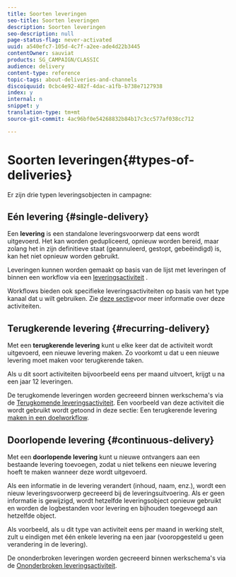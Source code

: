 ```yaml
---
title: Soorten leveringen
seo-title: Soorten leveringen
description: Soorten leveringen
seo-description: null
page-status-flag: never-activated
uuid: a540efc7-105d-4c7f-a2ee-ade4d22b3445
contentOwner: sauviat
products: SG_CAMPAIGN/CLASSIC
audience: delivery
content-type: reference
topic-tags: about-deliveries-and-channels
discoiquuid: 0cbc4e92-482f-4dac-a1fb-b738e7127938
index: y
internal: n
snippet: y
translation-type: tm+mt
source-git-commit: 4ac96bf0e54268832b84b17c3cc577af038cc712

---
```



# Soorten leveringen{#types-of-deliveries}

Er zijn drie typen leveringsobjecten in campagne:

## Eén levering {#single-delivery}

Een **levering** is een standalone leveringsvoorwerp dat eens wordt uitgevoerd. Het kan worden gedupliceerd, opnieuw worden bereid, maar zolang het in zijn definitieve staat (geannuleerd, gestopt, gebeëindigd) is, kan het niet opnieuw worden gebruikt.

Leveringen kunnen worden gemaakt op basis van de lijst met leveringen of binnen een workflow via een [leveringsactiviteit](../../workflow/using/delivery.md) .

Workflows bieden ook specifieke leveringsactiviteiten op basis van het type kanaal dat u wilt gebruiken. Zie [deze sectie](../../workflow/using/cross-channel-deliveries.md)voor meer informatie over deze activiteiten.

## Terugkerende levering {#recurring-delivery}

Met een **terugkerende levering** kunt u elke keer dat de activiteit wordt uitgevoerd, een nieuwe levering maken. Zo voorkomt u dat u een nieuwe levering moet maken voor terugkerende taken.

Als u dit soort activiteiten bijvoorbeeld eens per maand uitvoert, krijgt u na een jaar 12 leveringen.

De terugkomende leveringen worden gecreeerd binnen werkschema&#39;s via de [Terugkomende leveringsactiviteit](../../workflow/using/recurring-delivery.md). Een voorbeeld van deze activiteit die wordt gebruikt wordt getoond in deze sectie: Een terugkerende levering [maken in een doelworkflow](../../campaign/using/setting-up-marketing-campaigns.md#creating-a-recurring-delivery-in-a-targeting-workflow).

## Doorlopende levering {#continuous-delivery}

Met een **doorlopende levering** kunt u nieuwe ontvangers aan een bestaande levering toevoegen, zodat u niet telkens een nieuwe levering hoeft te maken wanneer deze wordt uitgevoerd.

Als een informatie in de levering verandert (inhoud, naam, enz.), wordt een nieuw leveringsvoorwerp gecreeerd bij de leveringsuitvoering. Als er geen informatie is gewijzigd, wordt hetzelfde leveringsobject opnieuw gebruikt en worden de logbestanden voor levering en bijhouden toegevoegd aan hetzelfde object.

Als voorbeeld, als u dit type van activiteit eens per maand in werking stelt, zult u eindigen met één enkele levering na een jaar (vooropgesteld u geen verandering in de levering).

De ononderbroken leveringen worden gecreeerd binnen werkschema&#39;s via de [Ononderbroken leveringsactiviteit](../../workflow/using/continuous-delivery.md).
